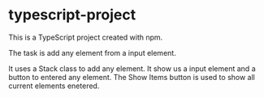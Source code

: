 # typescript-project
This is a TypeScript project created with npm.

The task is add any element from a input element.

It uses a Stack class to add any element.
It show us a input element and a button to entered any element.
The Show Items button is used to show all current elements enetered.
